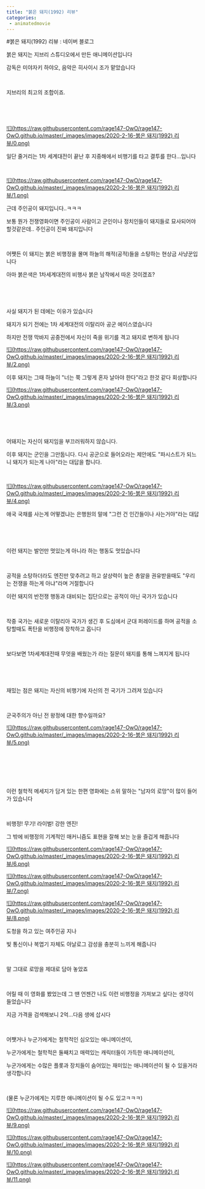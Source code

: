 ```yaml
---
title: "붉은 돼지(1992) 리뷰"
categories:
 - animatedmovie
---
```

#붉은 돼지(1992) 리뷰 : 네이버 블로그








붉은 돼지는 지브리 스튜디오에서 만든 애니메이션입니다

감독은 미야자키 하야오, 음악은 히사이시 조가 맡았습니다

​

지브리의 최고의 조합이죠.

​

​





 



[![](https://raw.githubusercontent.com/rage147-OwO/rage147-OwO.github.io/master/_images/images/2020-2-16-붉은 돼지(1992) 리뷰/0.png)](#)








일단 줄거리는 1차 세계대전이 끝난 후 지중해에서 비행기를 타고 결투를 한다...입니다

​





 



[![](https://raw.githubusercontent.com/rage147-OwO/rage147-OwO.github.io/master/_images/images/2020-2-16-붉은 돼지(1992) 리뷰/1.png)](#)








 근데 주인공이 돼지입니다..ㅋㅋㅋ

보통 뭔가 전쟁영화이면 주인공이 사람이고 군인이나 정치인들이 돼지들로 묘사되어야할것같은데.. 주인공이 진짜 돼지입니다

​

어쨋든 이 돼지는 붉은 비행정을 몰며 하늘의 해적(공적)들을 소탕하는 현상금 사냥꾼입니다

아마 붉은색은 1차세계대전의 비행사 붉은 남작에서 따온 것이겠죠?

​

​

사실 돼지가 된 데에는 이유가 있습니다

돼지가 되기 전에는 1차 세계대전의 이탈리아 공군 에이스였습니다

하지만 전쟁 막바지 공중전에서 자신이 죽을 위기를 격고 돼지로 변하게 됩니다





 



[![](https://raw.githubusercontent.com/rage147-OwO/rage147-OwO.github.io/master/_images/images/2020-2-16-붉은 돼지(1992) 리뷰/2.png)](#)








이후 돼지는 그때 하늘이 "너는 쭉 그렇게 혼자 날아야 한다"라고 한것 같다 회상합니다





 



[![](https://raw.githubusercontent.com/rage147-OwO/rage147-OwO.github.io/master/_images/images/2020-2-16-붉은 돼지(1992) 리뷰/3.png)](#)








​

​

어돼지는 자신이 돼지임을 부끄러워하지 않습니다. 

이후 돼지는 군인을 그만둡니다. 다시 공군으로 들어오라는 제안에도 "파시스트가 되느니 돼지가 되는게 나아"라는 대답을 합니다.

​





 



[![](https://raw.githubusercontent.com/rage147-OwO/rage147-OwO.github.io/master/_images/images/2020-2-16-붉은 돼지(1992) 리뷰/4.png)](#)








애국 국채를 사는게 어떻겠냐는 은행원의 말에 "그런 건 인간들이나 사는거야"라는 대답

​

​

이런 돼지는 발언만 멋있는게 아니라 하는 행동도 멋있습니다

​

공적을 소탕하더라도 엔진만 맞추려고 하고 살상력이 높은 총알을 권유받을때도 "우리는 전쟁을 하는게 아냐"라며 거절합니다

이런 돼지의 반전쟁 행동과 대비되는 집단으로는 공적이 아닌 국가가 있습니다

​

작중 국가는 새로운 이탈리아 국가가 생긴 후 도심에서 군대 퍼레이드를 하며 공적을 소탕할때도 폭탄을 비행정에 장착하고 옵니다

​

보다보면 1차세계대전때 무엇을 배웠는가 라는 질문이 돼지를 통해 느껴지게 됩니다

​

​

재밌는 점은 돼지는 자신의 비행기에 자신의 전 국기가 그려져 있습니다

​

군국주의가 아닌 전 왕정에 대한 향수일까요?





 



[![](https://raw.githubusercontent.com/rage147-OwO/rage147-OwO.github.io/master/_images/images/2020-2-16-붉은 돼지(1992) 리뷰/5.png)](#)








​

​

​

이런 철학적 메세지가 담겨 있는 한편 영화에는 소위 말하는 "남자의 로망"이 많이 들어가 있습니다

​

비행정! 무기! 라이벌! 강한 엔진!

그 밖에 비행정의 기계적인 매커니즘도 표현을 잘해 보는 눈을 즐겁게 해줍니다





 



[![](https://raw.githubusercontent.com/rage147-OwO/rage147-OwO.github.io/master/_images/images/2020-2-16-붉은 돼지(1992) 리뷰/6.png)](#)








[![](https://raw.githubusercontent.com/rage147-OwO/rage147-OwO.github.io/master/_images/images/2020-2-16-붉은 돼지(1992) 리뷰/7.png)](#)








[![](https://raw.githubusercontent.com/rage147-OwO/rage147-OwO.github.io/master/_images/images/2020-2-16-붉은 돼지(1992) 리뷰/8.png)](#)

도청을 하고 있는 여주인공 지나









빛 통신이나 복엽기 자체도 아날로그 감성을 충분히 느끼게 해줍니다

​

말 그대로 로망을 제대로 담아 놓았죠

​

어릴 때 이 영화를 봤었는데 그 땐 언젠간 나도 이런 비행정을 가져보고 싶다는 생각이 들었습니다

지금 가격을 검색해보니 2억...다음 생에 삽시다

​

어쨋거나 누군가에게는 철학적인 심오있는 애니메이션이, 

누군가에게는 철학적은 둘째치고 매력있는 캐릭터들이 가득한 애니메이션이,

 누군가에게는 수많은 플롯과 장치들이 숨어있는 재미있는 애니메이션이 될 수 있을거라 생각합니다

​

(물론 누군가에게는 지루한 애니메이션이 될 수도 있고ㅋㅋㅋ)





 



[![](https://raw.githubusercontent.com/rage147-OwO/rage147-OwO.github.io/master/_images/images/2020-2-16-붉은 돼지(1992) 리뷰/9.png)](#)








[![](https://raw.githubusercontent.com/rage147-OwO/rage147-OwO.github.io/master/_images/images/2020-2-16-붉은 돼지(1992) 리뷰/10.png)](#)








[![](https://raw.githubusercontent.com/rage147-OwO/rage147-OwO.github.io/master/_images/images/2020-2-16-붉은 돼지(1992) 리뷰/11.png)](#)








​





 

